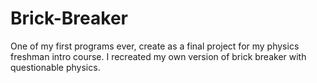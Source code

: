 # Brick-Breaker
One of my first programs ever, create as a final project for my physics freshman intro course. I recreated my own version of brick breaker with questionable physics.
